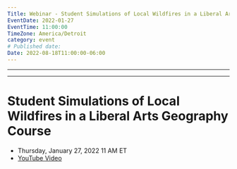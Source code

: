 ```yaml
---
Title: Webinar - Student Simulations of Local Wildfires in a Liberal Arts Geography Course
EventDate: 2022-01-27
EventTime: 11:00:00
TimeZone: America/Detroit
category: event
# Published date:
Date: 2022-08-18T11:00:00-06:00
---
```

---
---


# Student Simulations of Local Wildfires in a Liberal Arts Geography Course

* Thursday, January 27, 2022 11 AM ET
* [YouTube Video](https://www.youtube.com/watch?v=UrfiBa2EqPA)

